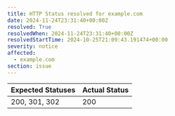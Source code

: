 ```yaml
---
title: HTTP Status resolved for example.com
date: 2024-11-24T23:31:40+00:00Z
resolved: True
resolvedWhen: 2024-11-24T23:31:40+00:00Z
resolvedStartTime: 2024-10-25T21:09:43.191474+00:00
severity: notice
affected:
  - example.com
section: issue
---
```


| Expected Statuses | Actual Status  |
|-------------------|----------------|
| 200, 301, 302 | 200 |
